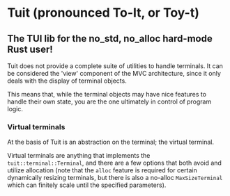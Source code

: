 # Tuit (pronounced To-It, or Toy-t)

## The TUI lib for the no_std, no_alloc hard-mode Rust user!

Tuit does not provide a complete suite of utilities to handle terminals. It can be considered the 'view' component of
the MVC architecture, since it only deals with the display of terminal objects.

This means that, while the terminal objects may have nice features to handle their own state, you are the one ultimately in control of program logic.

### Virtual terminals

At the basis of Tuit is an abstraction on the terminal; the virtual terminal.

Virtual terminals are anything that implements the `tuit::terminal::Terminal`, and there are
a few options that both avoid and utilize allocation (note that the `alloc` feature is required for
certain dynamically resizing terminals, but there is also a no-alloc `MaxSizeTerminal` which can finitely scale until 
the specified parameters).

